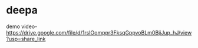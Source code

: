 # deepa
demo video-https://drive.google.com/file/d/1rsIOomppr3FksqGppvoBLm0BjiJup_hJ/view?usp=share_link
